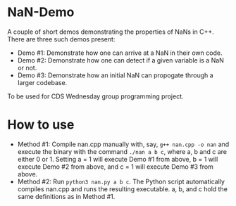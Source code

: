 # NaN-Demo
A couple of short demos demonstrating the properties of NaNs in C++.
There are three such demos present: 

- Demo #1: Demonstrate how one can arrive at a NaN in their own code.
- Demo #2: Demonstrate how one can detect if a given variable is a NaN or not.
- Demo #3: Demonstrate how an initial NaN can propogate through a larger codebase. 

To be used for CDS Wednesday group programming project.

# How to use
- Method #1: Compile nan.cpp manually with, say, `g++ nan.cpp -o nan` and execute
the binary with the command `./nan a b c`, where a, b and c are either 0 or 1. Setting 
a = 1 will execute Demo #1 from above, b = 1 will execute Demo #2 from above,
and c = 1 will execute Demo #3 from above. 
- Method #2: Run `python3 nan.py a b c`. The Python script automatically compiles nan.cpp
and runs the resulting executable. a, b, and c hold the same definitions
as in Method #1.



